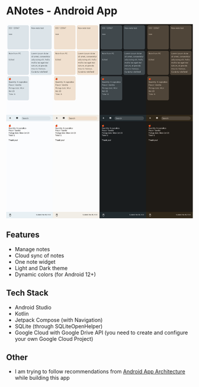 # ANotes - Android App

<img title="Screenshots" src="https://github.com/lestec-al/a-notes/raw/main/readme_logo.png" width="540" height="524"/>

## Features
- Manage notes
- Cloud sync of notes
- One note widget
- Light and Dark theme
- Dynamic colors (for Android 12+)

## Tech Stack
- Android Studio
- Kotlin
- Jetpack Compose (with Navigation)
- SQLite (through SQLiteOpenHelper)
- Google Cloud with Google Drive API (you need to create and configure your own Google Cloud Project)

## Other
- I am trying to follow recommendations from [Android App Architecture](https://developer.android.com/topic/architecture#recommended-app-arch) while building this app